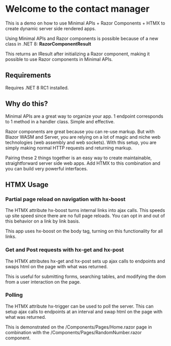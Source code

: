 # Welcome to the contact manager
This is a demo on how to use Minimal APIs + Razor Components + HTMX to create dynamic server side rendered apps.

Using Minimal APIs and Razor components is possible because of a new class in .NET 8: **RazorComponentResult**

This returns an IResult after initializing a Razor component, making it possible to use Razor components in Minimal APIs.

## Requirements

Requires .NET 8 RC1 installed.

## Why do this?

Minimal APIs are a great way to organize your app. 1 endpoint corresponds to 1 method in a handler class. Simple and effective.

Razor components are great because you can re-use markup. But with Blazor WASM and Server, you are relying on a lot of magic and niche web technologies (web assembly and web sockets). With this setup, you are simply making normal HTTP requests and returning markup.

Pairing these 2 things together is an easy way to create maintainable, straightforward server side web apps. Add HTMX to this combination and you can build very powerful interfaces.

## HTMX Usage

### Partial page reload on navigation with hx-boost

The HTMX attribute hx-boost turns internal links into ajax calls. This speeds up site speed since there are no full page reloads. You can opt in and out of this behavior on a link by link basis.

This app uses hx-boost on the body tag, turning on this functionality for all links.

### Get and Post requests with hx-get and hx-post

The HTMX attributes hx-get and hx-post sets up ajax calls to endpoints and swaps html on the page with what was returned.

This is useful for submitting forms, searching tables, and modifying the dom from a user interaction on the page.

### Polling

The HTMX attribute hx-trigger can be used to poll the server. This can setup ajax calls to endpoints at an interval and swap html on the page with what was returned.

This is demonstrated on the /Components/Pages/Home.razor page in combination with the /Components/Pages/RandomNumber.razor component.